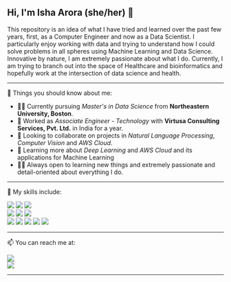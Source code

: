 ## Hi, I'm Isha Arora (she/her) 👋

This repository is an idea of what I have tried and learned over the past few years, first, as a Computer Engineer and now as a Data Scientist. I particularly enjoy working with data and trying to understand how I could solve problems in all spheres using Machine Learning and Data Science. Innovative by nature, I am extremely passionate about what I do. Currently, I am trying to branch out into the space of Healthcare and bioinformatics and hopefully work at the intersection of data science and health.

***

🚀 Things you should know about me:
* 👨‍💻 Currently pursuing *Master's in Data Science* from **Northeastern University, Boston**.
* 🔭 Worked as *Associate Engineer - Technology* with **Virtusa Consulting Services, Pvt. Ltd.** in India for a year.
* 👯 Looking to collaborate on projects in *Natural Language Processing*, *Computer Vision* and *AWS Cloud*.
* 🌱 Learning more about *Deep Learning* and *AWS Cloud* and its applications for Machine Learning
* 👨‍🎓 Always open to learning new things and extremely passionate and detail-oriented about everything I do.

***

💬 My skills include:

<!--
<p>
  <a href="https://skillicons.dev">
    <img src="https://skillicons.dev/icons?i=py,r,java&theme=light" /><br/>
    <img src="https://skillicons.dev/icons?i=mysql,postgres,tensorflow,pytorch&theme=light" /><br/>
    <img src="https://skillicons.dev/icons?i=eclipse,vscode&theme=light" />
  </a>
</p>
-->
<p>
  <img src="https://img.shields.io/badge/Python-3776AB?style=for-the-badge&logo=python&logoColor=white" />  
  <img src="https://img.shields.io/badge/R-276DC3?style=for-the-badge&logo=r&logoColor=white"/>
  <img src="https://img.shields.io/badge/Java-ED8B00?style=for-the-badge&logo=java&logoColor=white"/><br/>
  <img src="https://img.shields.io/badge/MySQL-005C84?style=for-the-badge&logo=mysql&logoColor=white"/>
  <img src="https://img.shields.io/badge/Oracle-F80000?style=for-the-badge&logo=Oracle&logoColor=white"/>
  <img src="https://img.shields.io/badge/PostgreSQL-316192?style=for-the-badge&logo=postgresql&logoColor=white"/><br/>
  <img src="https://img.shields.io/badge/Pandas-2C2D72?style=for-the-badge&logo=pandas&logoColor=white"/>
  <img src="https://img.shields.io/badge/Numpy-777BB4?style=for-the-badge&logo=numpy&logoColor=white"/>
  <img src="https://img.shields.io/badge/scikit_learn-F7931E?style=for-the-badge&logo=scikit-learn&logoColor=white"/>
  <img src="https://img.shields.io/badge/TensorFlow-FF6F00?style=for-the-badge&logo=TensorFlow&logoColor=white"/>
  <img src="https://img.shields.io/badge/PyTorch-EE4C2C?style=for-the-badge&logo=PyTorch&logoColor=white"/>
</p>

***

📫 You can reach me at:

[<img src="https://img.shields.io/badge/LinkedIn-0077B5?style=for-the-badge&logo=linkedin&logoColor=white"/>](https://www.linkedin.com/in/isha-arora04/)<br/>
[<img src="https://img.shields.io/badge/GitHub-100000?style=for-the-badge&logo=github&logoColor=white"/>](https://github.com/isha-04)<br/>
<!--[<img src="https://img.shields.io/badge/Gmail-D14836?style=for-the-badge&logo=gmail&logoColor=white"/>](ishahemantarora@gmail.com)<br>
[<img src="https://img.shields.io/badge/Microsoft_Outlook-0078D4?style=for-the-badge&logo=microsoft-outlook&logoColor=white"/>](arora.isha@northeastern.edu)-->

<!--
<img width="282" src="https://denvercoder1-github-readme-stats.vercel.app/api/pin/?username=isha-04&repo=Facial-Emotion-Recognition&theme=react&bg_color=273849&title_color=F85D7F&icon_color=F8D866&hide_border=true&show_icons=false" alt="github-readme-streak-stats">
-->

***

<!--<img src="https://github-readme-stats.vercel.app/api?username=isha-04&show_icons=true&theme=ADD_THEME_HERE" width="400">-->

<!-- <img align="center" src="https://github-readme-stats.vercel.app/api/top-langs/?username=isha-04&layout=compact&theme=cobalt&hide_border=true" /> -->

<!-- ![visitors](https://visitor-badge.glitch.me/badge?page_id=${isha-04}.${isha-04}) -->

<!--
**isha-04/isha-04** is a ✨ _special_ ✨ repository because its `README.md` (this file) appears on your GitHub profile.

Here are some ideas to get you started:

- 🔭 I’m currently working on ...
- 🌱 I’m currently learning ...
- 👯 I’m looking to collaborate on ...
- 🤔 I’m looking for help with ...
- 💬 Ask me about ...
- 📫 How to reach me: ...
- 😄 Pronouns: ...
- ⚡ Fun fact: ...
-->
